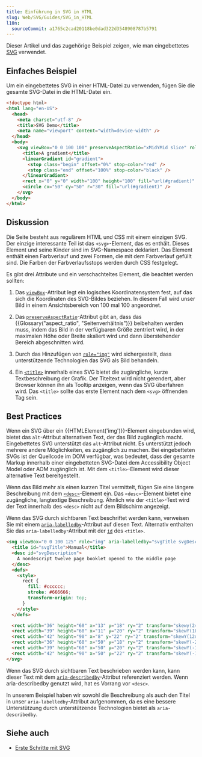 ```yaml
---
title: Einführung in SVG in HTML
slug: Web/SVG/Guides/SVG_in_HTML
l10n:
  sourceCommit: a1765c2cad20118be0dad322d3548908787b5791
---
```


Dieser Artikel und das zugehörige Beispiel zeigen, wie man eingebettetes [SVG](/de/docs/Web/SVG) verwendet.

## Einfaches Beispiel

Um ein eingebettetes SVG in einer HTML-Datei zu verwenden, fügen Sie die gesamte SVG-Datei in die HTML-Datei ein.

```html
<!doctype html>
<html lang="en-US">
  <head>
    <meta charset="utf-8" />
    <title>SVG Demo</title>
    <meta name="viewport" content="width=device-width" />
  </head>
  <body>
    <svg viewBox="0 0 100 100" preserveAspectRatio="xMidYMid slice" role="img">
      <title>A gradient</title>
      <linearGradient id="gradient">
        <stop class="begin" offset="0%" stop-color="red" />
        <stop class="end" offset="100%" stop-color="black" />
      </linearGradient>
      <rect x="0" y="0" width="100" height="100" fill="url(#gradient)" />
      <circle cx="50" cy="50" r="30" fill="url(#gradient)" />
    </svg>
  </body>
</html>
```

## Diskussion

Die Seite besteht aus regulärem HTML und CSS mit einem einzigen SVG. Der einzige interessante Teil ist das `<svg>`-Element, das es enthält. Dieses Element und seine Kinder sind im SVG-Namespace deklariert. Das Element enthält einen Farbverlauf und zwei Formen, die mit dem Farbverlauf gefüllt sind. Die Farben der Farbverlaufsstops werden durch CSS festgelegt.

Es gibt drei Attribute und ein verschachteltes Element, die beachtet werden sollten:

1. Das [`viewBox`](/de/docs/Web/SVG/Reference/Attribute/viewBox)-Attribut legt ein logisches Koordinatensystem fest, auf das sich die Koordinaten des SVG-Bildes beziehen. In diesem Fall wird unser Bild in einem Ansichtsbereich von 100 mal 100 angeordnet.

2. Das [`preserveAspectRatio`](/de/docs/Web/SVG/Reference/Attribute/preserveAspectRatio)-Attribut gibt an, dass das {{Glossary("aspect_ratio", "Seitenverhältnis")}} beibehalten werden muss, indem das Bild in der verfügbaren Größe zentriert wird, in der maximalen Höhe oder Breite skaliert wird und dann überstehender Bereich abgeschnitten wird.

3. Durch das Hinzufügen von [`role="img"`](/de/docs/Web/Accessibility/ARIA/Reference/Roles/img_role) wird sichergestellt, dass unterstützende Technologien das SVG als Bild behandeln.

4. Ein [`<title>`](/de/docs/Web/SVG/Reference/Element/title) innerhalb eines SVG bietet die zugängliche, kurze Textbeschreibung der Grafik. Der Titeltext wird nicht gerendert, aber Browser können ihn als Tooltip anzeigen, wenn das SVG überfahren wird. Das `<title>` sollte das erste Element nach dem `<svg>` öffnenden Tag sein.

## Best Practices

Wenn ein SVG über ein {{HTMLElement('img')}}-Element eingebunden wird, bietet das `alt`-Attribut alternativen Text, der das Bild zugänglich macht. Eingebettetes SVG unterstützt das `alt`-Attribut nicht. Es unterstützt jedoch mehrere andere Möglichkeiten, es zugänglich zu machen. Bei eingebetteten SVGs ist der Quellcode im DOM verfügbar, was bedeutet, dass der gesamte Markup innerhalb einer eingebetteten SVG-Datei dem Accessibility Object Model oder AOM zugänglich ist. Mit dem `<title>`-Element wird dieser alternative Text bereitgestellt.

Wenn das Bild mehr als einen kurzen Titel vermittelt, fügen Sie eine längere Beschreibung mit dem [`<desc>`](/de/docs/Web/SVG/Reference/Element/desc)-Element ein. Das `<desc>`-Element bietet eine zugängliche, langtextige Beschreibung. Ähnlich wie der `<title>`-Text wird der Text innerhalb des `<desc>` nicht auf dem Bildschirm angezeigt.

Wenn das SVG durch sichtbaren Text beschriftet werden kann, verweisen Sie mit einem [`aria-labelledby`](/de/docs/Web/Accessibility/ARIA/Reference/Attributes/aria-labelledby)-Attribut auf diesen Text. Alternativ enthalten Sie das `aria-labelledby`-Attribut mit der [`id`](/de/docs/Web/SVG/Reference/Attribute/id) des `<title>`.

```html
<svg viewBox="0 0 100 125" role="img" aria-labelledby="svgTitle svgDescription">
  <title id="svgTitle">Manual</title>
  <desc id="svgDescription">
    A nondescript twelve page booklet opened to the middle page
  </desc>
  <defs>
    <style>
      rect {
        fill: #cccccc;
        stroke: #666666;
        transform-origin: top;
      }
    </style>
  </defs>

  <rect width="36" height="60" x="13" y="18" ry="2" transform="skewy(24deg)" />
  <rect width="39" height="60" x="11" y="20" ry="2" transform="skewY(18deg)" />
  <rect width="42" height="90" x="8" y="22" ry="2" transform="skewY(12deg)" />
  <rect width="36" height="60" x="50" y="18" ry="2" transform="skewY(-24deg)" />
  <rect width="39" height="60" x="50" y="20" ry="2" transform="skewY(-18deg)" />
  <rect width="42" height="90" x="50" y="22" ry="2" transform="skewY(-12deg)" />
</svg>
```

Wenn das SVG durch sichtbaren Text beschrieben werden kann, kann dieser Text mit dem [`aria-describedby`](/de/docs/Web/Accessibility/ARIA/Reference/Attributes/aria-describedby)-Attribut referenziert werden. Wenn aria-describedby genutzt wird, hat es Vorrang vor `<desc>`.

In unserem Beispiel haben wir sowohl die Beschreibung als auch den Titel in unser `aria-labelledby`-Attribut aufgenommen, da es eine bessere Unterstützung durch unterstützende Technologien bietet als `aria-describedby`.

## Siehe auch

- [Erste Schritte mit SVG](/de/docs/Web/SVG/Tutorials/SVG_from_scratch/Getting_started)

